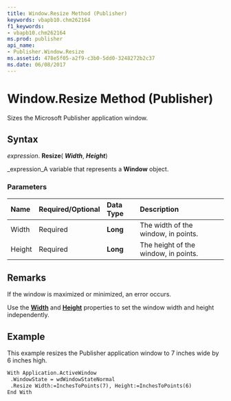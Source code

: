 ```yaml
---
title: Window.Resize Method (Publisher)
keywords: vbapb10.chm262164
f1_keywords:
- vbapb10.chm262164
ms.prod: publisher
api_name:
- Publisher.Window.Resize
ms.assetid: 478e5f05-a2f9-c3b0-5dd0-3248272b2c37
ms.date: 06/08/2017
---
```



# Window.Resize Method (Publisher)

Sizes the Microsoft Publisher application window.


## Syntax

 _expression_. **Resize**( **_Width_**,  **_Height_**)

 _expression_A variable that represents a  **Window** object.


### Parameters



|**Name**|**Required/Optional**|**Data Type**|**Description**|
|:-----|:-----|:-----|:-----|
|Width|Required| **Long**|The width of the window, in points.|
|Height|Required| **Long**|The height of the window, in points.|

## Remarks

If the window is maximized or minimized, an error occurs.

Use the  **[Width](Publisher.Window.Width.md)** and  **[Height](Publisher.Window.Height.md)** properties to set the window width and height independently.


## Example

This example resizes the Publisher application window to 7 inches wide by 6 inches high.


```vb
With Application.ActiveWindow 
 .WindowState = wdWindowStateNormal 
 .Resize Width:=InchesToPoints(7), Height:=InchesToPoints(6) 
End With
```


